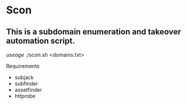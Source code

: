 # Scon
## This is a subdomain enumeration and takeover automation script.

*useage*
./scon.sh <domains.txt>

Requirements 
  * subjack
  * subfinder
  * assetfinder
  * httprobe
